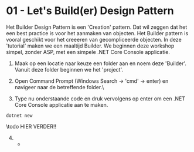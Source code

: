 # 01 - Let's Build(er) Design Pattern

Het Builder Design Pattern is een 'Creation' pattern. Dat wil zeggen dat het een best practice is voor het aanmaken van objecten.
Het Builder pattern is vooral geschikt voor het creeeren van gecompliceerde objecten.
In deze 'tutorial' maken we een maaltijd Builder. We beginnen deze workshop simpel, zonder ASP, met een simpele .NET Core Console applicatie.


1. Maak op een locatie naar keuze een folder aan en noem deze 'Builder'. Vanuit deze folder beginnen we het 'project'.

2. Open Command Prompt (Windows Search -> 'cmd' -> enter) en navigeer naar de betreffende folder.\ 

3. Type nu onderstaande code en druk vervolgens op enter om een .NET Core Console applicatie aan te maken. 
  ```Command
  dotnet new
  ```

  \\todo HIER VERDER!!

4. -